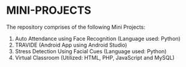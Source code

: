 # MINI-PROJECTS
The repository comprises of the following Mini Projects:
1. Auto Attendance using Face Recognition (Language used: Python)
2. TRAVIDE (Android App using Android Studio)
3. Stress Detection Using Facial Cues (Language used: Python)
4. Virtual Classroom (Utilized: HTML, PHP, JavaScript and MySQL)

